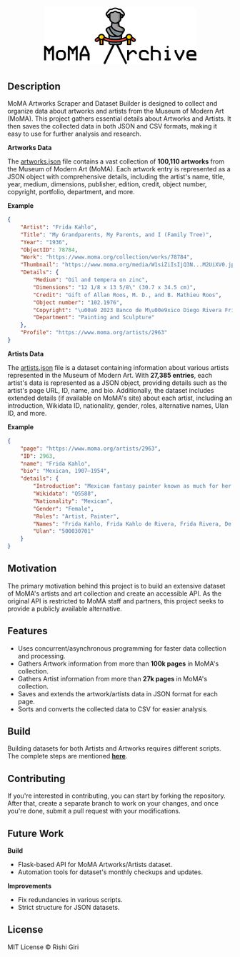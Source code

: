 <h1 align="center"><img src="media/moma.png"></h1>

## Description

MoMA Artworks Scraper and Dataset Builder is designed to collect and organize data about artworks and artists from the Museum of Modern Art (MoMA). This project gathers essential details about Artworks and Artists. It then saves the collected data in both JSON and CSV formats, making it easy to use for further analysis and research.

__Artworks Data__

The [artworks.json](artworks.json) file contains a vast collection of __100,110 artworks__ from the Museum of Modern Art (MoMA). Each artwork entry is represented as a JSON object with comprehensive details, including the artist's name, title, year, medium, dimensions, publisher, edition, credit, object number, copyright, portfolio, department, and more.

__Example__

```JSON
{
    "Artist": "Frida Kahlo",
    "Title": "My Grandparents, My Parents, and I (Family Tree)",
    "Year": "1936",
    "ObjectID": 78784,
    "Work": "https://www.moma.org/collection/works/78784",
    "Thumbnail": "https://www.moma.org/media/W1siZiIsIjQ3N...M2UiXV0.jpg?sha=c411357c15216300",
    "Details": {
        "Medium": "Oil and tempera on zinc",
        "Dimensions": "12 1/8 x 13 5/8\" (30.7 x 34.5 cm)",
        "Credit": "Gift of Allan Roos, M. D., and B. Mathieu Roos",
        "Object number": "102.1976",
        "Copyright": "\u00a9 2023 Banco de M\u00e9xico Diego Rivera Frida Kahlo Museums Trust, Mexico, D.F. / Artists Rights Society (ARS), New York",
        "Department": "Painting and Sculpture"
    },
    "Profile": "https://www.moma.org/artists/2963"
}
 ```

__Artists Data__

The [artists.json](artists.json) file is a dataset containing information about various artists represented in the Museum of Modern Art. With __27,385 entries__, each artist's data is represented as a JSON object, providing details such as the artist's page URL, ID, name, and bio. Additionally, the dataset includes extended details (if available on MoMA's site) about each artist, including an introduction, Wikidata ID, nationality, gender, roles, alternative names, Ulan ID, and more.

__Example__

```JSON
{
    "page": "https://www.moma.org/artists/2963",
    "ID": 2963,
    "name": "Frida Kahlo",
    "bio": "Mexican, 1907–1954",
    "details": {
        "Introduction": "Mexican fantasy painter known as much for her turbulent personal life as her fanciful self-portraits. ... Her work received notoriety in the 1970's, becoming popular with feminist art historians and Latin Americans living in the United States.",
        "Wikidata": "Q5588",
        "Nationality": "Mexican",
        "Gender": "Female",
        "Roles": "Artist, Painter",
        "Names": "Frida Kahlo, Frida Kahlo de Rivera, Frida Rivera, De Rivera Kahlo.. Frida Rivera-Kahlo",
        "Ulan": "500030701"
    }
}

```
## Motivation

The primary motivation behind this project is to build an extensive dataset of MoMA's artists and art collection and create an accessible API. As the original API is restricted to MoMA staff and partners, this project seeks to provide a publicly available alternative.

## Features

- Uses concurrent/asynchronous programming for faster data collection and processing.
- Gathers Artwork information from  more than __100k pages__ in MoMA's collection.
- Gathers Artist information from  more than __27k pages__ in MoMA's collection.
- Saves and extends the artwork/artists data in JSON format for each page.
- Sorts and converts the collected data to CSV for easier analysis.

## Build

Building datasets for both Artists and Artworks requires different scripts. The complete steps are mentioned __[here](docs/workground.md)__.

## Contributing

If you're interested in contributing, you can start by forking the repository. After that, create a separate branch to work on your changes, and once you're done, submit a pull request with your modifications.

## Future Work

__Build__

- Flask-based API for MoMA Artworks/Artists dataset.
- Automation tools for dataset's monthly checkups and updates.

__Improvements__

- Fix redundancies in various scripts.
- Strict structure for JSON datasets.

## License

MIT License &copy; Rishi Giri
